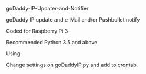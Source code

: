 goDaddy-IP-Updater-and-Notifier

goDaddy IP update and e-Mail and/or Pushbullet notify

Coded for Raspberry Pi 3

Recommended Python 3.5 and above

Using:

Change settings on goDaddyIP.py and add to crontab.
